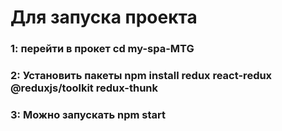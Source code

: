 # Для запуска проекта
### 1: перейти в прокет cd my-spa-MTG
### 2: Установить пакеты npm install redux react-redux @reduxjs/toolkit redux-thunk
### 3: Можно запускать npm start

